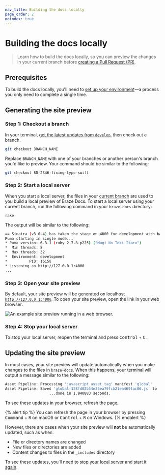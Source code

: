 ```yaml
---
nav_title: Building the docs locally
page_order: 2
noindex: true
---
```


# Building the docs locally

> Learn how to build the docs locally, so you can preview the changes in your current branch before [creating a Pull Request (PR)]({{site.baseurl}}/home/github/creating_a_pull_request/).

## Prerequisites

To build the docs locally, you'll need to [set up your environment]({{site.baseurl}}/home/getting_started/setting_up_your_environment/)&#8212;a process you only need to complete a single time.

## Generating the site preview

### Step 1: Checkout a branch

In your terminal, [get the latest updates from `develop`]({{site.baseurl}}/home/github/getting_the_latest_updates/), then check out a branch.

```bash
git checkout BRANCH_NAME
```

Replace `BRANCH_NAME` with one of your branches or another person's branch you'd like to preview. Your command should be similar to the following:

```bash
git checkout BD-2346-fixing-typo-swift
```

### Step 2: Start a local server

When you start a local server, the files in your [current branch](#step-1-checkout-a-branch) are used to you build a local preview of Braze Docs. To start a local server using your current branch, run the following command in your `braze-docs` directory:

```bash
rake
```

The output will be similar to the following:

```bash
== Sinatra (v3.0.4) has taken the stage on 4000 for development with backup from Puma
Puma starting in single mode...
* Puma version: 6.3.1 (ruby 2.7.8-p225) ("Mugi No Toki Itaru")
*  Min threads: 8
*  Max threads: 32
*  Environment: development
*          PID: 16158
* Listening on http://127.0.0.1:4000
...
```

### Step 3: Open your site preview

By default, your site preview will be generated on localhost [`http://127.0.0.1:4000`](http://127.0.0.1:4000). To open your site preview, open the link in your web browser.

![An example site preview running in a web browser.]()

### Step 4: Stop your local server

To stop your local server, reopen the terminal and press <kbd>Control</kbd> + <kbd>C</kbd>.

## Updating the site preview

In most cases, your site preview will update automatically when you make changes to the files in `braze-docs`. When this happens, your terminal will output a message similar to the following:

```bash
Asset Pipeline: Processing 'javascript_asset_tag' manifest 'global'
Asset Pipeline: Saved 'global-128fd02b54e35ea79fcb21ea460fac06.js' to '/Users/alex-lee/braze-docs/_site/assets'
                    ...done in 1.940883 seconds.
```

To see these updates in your browser, refresh the page.

{% alert tip %}
You can refresh the page in your browser by pressing <kbd>Command</kbd> + <kbd>R</kbd> on macOS or <kbd>Control</kbd> + <kbd>R</kbd> on Windows.
{% endalert %}

However, there are cases when your site preview will **not** be automatically updated, such as when:

- File or directory names are changed
- New files or directories are added
- Content changes to files in the `_includes` directory

To see these updates, you'll need to [stop your local server](#step-4-stop-your-local-server) and [start it again](#step-2-start-a-local-server).
